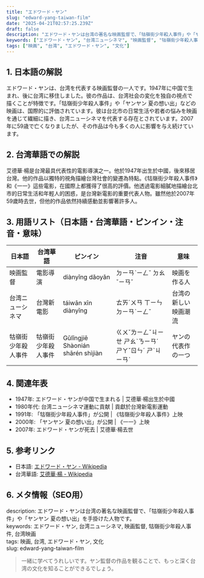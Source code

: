 ```yaml
---
title: "エドワード・ヤン"
slug: "edward-yang-taiwan-film"
date: "2025-04-21T02:57:25.239Z"
draft: false
description: "エドワード・ヤンは台湾の著名な映画監督で、「牯嶺街少年殺人事件」や「ヤンヤン 夏の想い出」を手掛けた人物です。"
keywords: ["エドワード・ヤン", "台湾ニューシネマ", "映画監督", "牯嶺街少年殺人事件", "台湾映画"]
tags: ["映画", "台湾", "エドワード・ヤン", "文化"]
---
```


## 1. 日本語の解説  
エドワード・ヤンは、台湾を代表する映画監督の一人です。1947年に中国で生まれ、後に台湾に移住しました。彼の作品は、台湾社会の変化を独自の視点で描くことが特徴です。「牯嶺街少年殺人事件」や「ヤンヤン 夏の想い出」などの映画は、国際的に評価されています。彼は台北市の日常生活や若者の悩みを映画を通じて繊細に描き、台湾ニューシネマを代表する存在とされています。2007年に59歳で亡くなりましたが、その作品は今も多くの人に影響を与え続けています。

## 2. 台湾華語での解説  
艾德華·楊是台灣最具代表性的電影導演之一。他於1947年出生於中國，後來移居台灣。他的作品以獨特的視角描繪台灣社會的變遷為特點。《牯嶺街少年殺人事件》和《一一》這些電影，在國際上都獲得了很高的評價。他透過電影細膩地描繪台北市的日常生活和年輕人的困惑，是台灣新電影的重要代表人物。雖然他於2007年59歲時去世，但他的作品依然持續感動並影響著許多人。

## 3. 用語リスト（日本語・台湾華語・ピンイン・注音・意味）  
| 日本語         | 台湾華語          | ピンイン               | 注音      | 意味                     |
|----------------|------------------|-----------------------|----------|------------------------|
| 映画監督       | 電影導演         | diànyǐng dǎoyǎn       | ㄉㄧㄢˋㄧㄥˇ ㄉㄠˇㄧㄢˇ | 映画を作る人            |
| 台湾ニューシネマ | 台灣新電影       | táiwān xīn diànyǐng   | ㄊㄞˊㄨㄢ ㄒㄧㄣ ㄉㄧㄢˋㄧㄥˇ | 台湾の新しい映画潮流    |
| 牯嶺街少年殺人事件 | 牯嶺街少年殺人事件 | Gǔlǐngjiē Shàonián shārén shìjiàn | ㄍㄨˇㄌㄧㄥˇㄐㄧㄝ ㄕㄠˋㄋㄧㄢˊ ㄕㄚˇㄖㄣˊ ㄕˋㄐㄧㄢˋ | ヤンの代表作の一つ |

## 4. 関連年表  
- 1947年: エドワード・ヤンが中国で生まれる | 艾德華·楊出生於中國
- 1980年代: 台湾ニューシネマ運動に貢献 | 貢獻於台灣新電影運動
- 1991年: 「牯嶺街少年殺人事件」が公開 | 《牯嶺街少年殺人事件》上映
- 2000年: 「ヤンヤン 夏の想い出」が公開 | 《一一》上映
- 2007年: エドワード・ヤンが死去 | 艾德華·楊去世

## 5. 参考リンク  
- 日本語: [エドワード・ヤン - Wikipedia](https://ja.wikipedia.org/wiki/%E3%82%A8%E3%83%89%E3%83%AF%E3%83%BC%E3%83%89%E3%83%BB%E3%83%A4%E3%83%B3)
- 台湾華語: [艾德華·楊 - Wikipedia](https://zh.wikipedia.org/wiki/%E6%A5%8A%E5%AE%87%E5%BB%B7)

## 6. メタ情報（SEO用）  
description: エドワード・ヤンは台湾の著名な映画監督で、「牯嶺街少年殺人事件」や「ヤンヤン 夏の想い出」を手掛けた人物です。  
keywords: エドワード・ヤン, 台湾ニューシネマ, 映画監督, 牯嶺街少年殺人事件, 台湾映画  
tags: 映画, 台湾, エドワード・ヤン, 文化  
slug: edward-yang-taiwan-film

> 一緒に学べてうれしいです。ヤン監督の作品を観ることで、もっと深く台湾の文化を知ることができるでしょう。